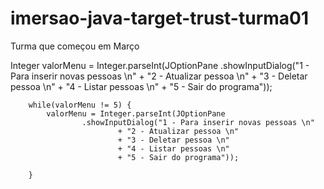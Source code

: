 # imersao-java-target-trust-turma01

Turma que começou em Março





Integer valorMenu = Integer.parseInt(JOptionPane
				.showInputDialog("1 - Para inserir novas pessoas \n"
						+ "2 - Atualizar pessoa \n"
						+ "3 - Deletar pessoa \n"
						+ "4 - Listar pessoas \n"
						+ "5 - Sair do programa"));
		
		while(valorMenu != 5) {
			valorMenu = Integer.parseInt(JOptionPane
					.showInputDialog("1 - Para inserir novas pessoas \n"
							+ "2 - Atualizar pessoa \n"
							+ "3 - Deletar pessoa \n"
							+ "4 - Listar pessoas \n"
							+ "5 - Sair do programa"));
			
		}
